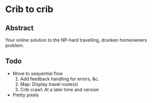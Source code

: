 # Crib to crib

## Abstract

Your online solution to the NP-hard travelling, drunken homeowners problem.

## Todo

* Move to sequential flow
    1. Add feedback handling for errors, &c.
    2. Map: Display travel route(s)
    3. Crib crawl: At a later time and version
* Pretty pixels
